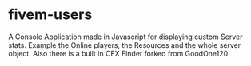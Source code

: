 # fivem-users
  A Console Application made in Javascript for displaying custom Server stats. Example the Online players, the Resources and the whole server object. Also there is a built in CFX Finder forked from GoodOne120
